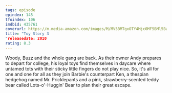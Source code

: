 ```yaml
---
tags: episode
epindex: 145
tfoindex: 106
imdbid: 435761
coverurl: https://m.media-amazon.com/images/M/MV5BMTgxOTY4Mjc0MF5BMl5BanBnXkFtZTcwNTA4MDQyMw@@._V1_SY300_CR2,0,202,300_.jpg
title: "Toy Story 3
"releasedate: 2010
rating: 8.3
---
```


Woody, Buzz and the whole gang are back. As their owner Andy prepares to depart for college, his loyal toys find themselves in daycare where untamed tots with their sticky little fingers do not play nice. So, it's all for one and one for all as they join Barbie's counterpart Ken, a thespian hedgehog named Mr. Pricklepants and a pink, strawberry-scented teddy bear called Lots-o'-Huggin' Bear to plan their great escape.